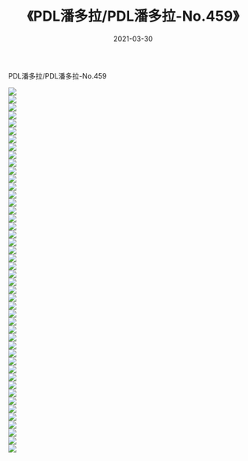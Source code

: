 ﻿---
layout: post
title:  《PDL潘多拉/PDL潘多拉-No.459》
date:   2021-03-30
img: http://pic.660000.xyz/1:/网络美图/2021/PDL潘多拉/PDL潘多拉-No.459/000.jpg
categories: [美女, 清纯, 唯美]
---

PDL潘多拉/PDL潘多拉-No.459

 ![](http://pic.660000.xyz/1:/网络美图/2021/PDL潘多拉/PDL潘多拉-No.459/001.jpg) <br>![](http://pic.660000.xyz/1:/网络美图/2021/PDL潘多拉/PDL潘多拉-No.459/002.jpg) <br>![](http://pic.660000.xyz/1:/网络美图/2021/PDL潘多拉/PDL潘多拉-No.459/003.jpg) <br>![](http://pic.660000.xyz/1:/网络美图/2021/PDL潘多拉/PDL潘多拉-No.459/004.jpg) <br>![](http://pic.660000.xyz/1:/网络美图/2021/PDL潘多拉/PDL潘多拉-No.459/005.jpg) <br>![](http://pic.660000.xyz/1:/网络美图/2021/PDL潘多拉/PDL潘多拉-No.459/006.jpg) <br>![](http://pic.660000.xyz/1:/网络美图/2021/PDL潘多拉/PDL潘多拉-No.459/007.jpg) <br>![](http://pic.660000.xyz/1:/网络美图/2021/PDL潘多拉/PDL潘多拉-No.459/008.jpg) <br>![](http://pic.660000.xyz/1:/网络美图/2021/PDL潘多拉/PDL潘多拉-No.459/009.jpg) <br>![](http://pic.660000.xyz/1:/网络美图/2021/PDL潘多拉/PDL潘多拉-No.459/010.jpg) <br>![](http://pic.660000.xyz/1:/网络美图/2021/PDL潘多拉/PDL潘多拉-No.459/011.jpg) <br>![](http://pic.660000.xyz/1:/网络美图/2021/PDL潘多拉/PDL潘多拉-No.459/012.jpg) <br>![](http://pic.660000.xyz/1:/网络美图/2021/PDL潘多拉/PDL潘多拉-No.459/013.jpg) <br>![](http://pic.660000.xyz/1:/网络美图/2021/PDL潘多拉/PDL潘多拉-No.459/014.jpg) <br>![](http://pic.660000.xyz/1:/网络美图/2021/PDL潘多拉/PDL潘多拉-No.459/015.jpg) <br>![](http://pic.660000.xyz/1:/网络美图/2021/PDL潘多拉/PDL潘多拉-No.459/016.jpg) <br>![](http://pic.660000.xyz/1:/网络美图/2021/PDL潘多拉/PDL潘多拉-No.459/017.jpg) <br>![](http://pic.660000.xyz/1:/网络美图/2021/PDL潘多拉/PDL潘多拉-No.459/018.jpg) <br>![](http://pic.660000.xyz/1:/网络美图/2021/PDL潘多拉/PDL潘多拉-No.459/019.jpg) <br>![](http://pic.660000.xyz/1:/网络美图/2021/PDL潘多拉/PDL潘多拉-No.459/020.jpg) <br>![](http://pic.660000.xyz/1:/网络美图/2021/PDL潘多拉/PDL潘多拉-No.459/021.jpg) <br>![](http://pic.660000.xyz/1:/网络美图/2021/PDL潘多拉/PDL潘多拉-No.459/022.jpg) <br>![](http://pic.660000.xyz/1:/网络美图/2021/PDL潘多拉/PDL潘多拉-No.459/023.jpg) <br>![](http://pic.660000.xyz/1:/网络美图/2021/PDL潘多拉/PDL潘多拉-No.459/024.jpg) <br>![](http://pic.660000.xyz/1:/网络美图/2021/PDL潘多拉/PDL潘多拉-No.459/025.jpg) <br>![](http://pic.660000.xyz/1:/网络美图/2021/PDL潘多拉/PDL潘多拉-No.459/026.jpg) <br>![](http://pic.660000.xyz/1:/网络美图/2021/PDL潘多拉/PDL潘多拉-No.459/027.jpg) <br>![](http://pic.660000.xyz/1:/网络美图/2021/PDL潘多拉/PDL潘多拉-No.459/028.jpg) <br>![](http://pic.660000.xyz/1:/网络美图/2021/PDL潘多拉/PDL潘多拉-No.459/029.jpg) <br>![](http://pic.660000.xyz/1:/网络美图/2021/PDL潘多拉/PDL潘多拉-No.459/030.jpg) <br>![](http://pic.660000.xyz/1:/网络美图/2021/PDL潘多拉/PDL潘多拉-No.459/031.jpg) <br>![](http://pic.660000.xyz/1:/网络美图/2021/PDL潘多拉/PDL潘多拉-No.459/032.jpg) <br>![](http://pic.660000.xyz/1:/网络美图/2021/PDL潘多拉/PDL潘多拉-No.459/033.jpg) <br>![](http://pic.660000.xyz/1:/网络美图/2021/PDL潘多拉/PDL潘多拉-No.459/034.jpg) <br>![](http://pic.660000.xyz/1:/网络美图/2021/PDL潘多拉/PDL潘多拉-No.459/035.jpg) <br>![](http://pic.660000.xyz/1:/网络美图/2021/PDL潘多拉/PDL潘多拉-No.459/036.jpg) <br>![](http://pic.660000.xyz/1:/网络美图/2021/PDL潘多拉/PDL潘多拉-No.459/037.jpg) <br>![](http://pic.660000.xyz/1:/网络美图/2021/PDL潘多拉/PDL潘多拉-No.459/038.jpg) <br>![](http://pic.660000.xyz/1:/网络美图/2021/PDL潘多拉/PDL潘多拉-No.459/039.jpg) <br>![](http://pic.660000.xyz/1:/网络美图/2021/PDL潘多拉/PDL潘多拉-No.459/040.jpg) <br>![](http://pic.660000.xyz/1:/网络美图/2021/PDL潘多拉/PDL潘多拉-No.459/041.jpg) <br>![](http://pic.660000.xyz/1:/网络美图/2021/PDL潘多拉/PDL潘多拉-No.459/042.jpg) <br>![](http://pic.660000.xyz/1:/网络美图/2021/PDL潘多拉/PDL潘多拉-No.459/043.jpg) <br>![](http://pic.660000.xyz/1:/网络美图/2021/PDL潘多拉/PDL潘多拉-No.459/044.jpg) <br>![](http://pic.660000.xyz/1:/网络美图/2021/PDL潘多拉/PDL潘多拉-No.459/045.jpg) <br>![](http://pic.660000.xyz/1:/网络美图/2021/PDL潘多拉/PDL潘多拉-No.459/046.jpg) <br>